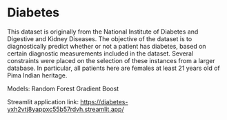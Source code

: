 # Diabetes

This dataset is originally from the National Institute of Diabetes and Digestive and Kidney Diseases. The objective of the dataset is to diagnostically predict whether or not a patient has diabetes, based on certain diagnostic measurements included in the dataset. Several constraints were placed on the selection of these instances from a larger database. In particular, all patients here are females at least 21 years old of Pima Indian heritage.

Models: 
Random Forest
Gradient Boost

Streamlit application link:
https://diabetes-yxh2vtj8yappxc55b57rdvh.streamlit.app/

